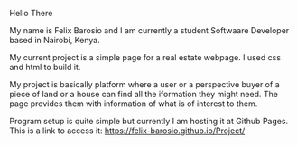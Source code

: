Hello There

My name is Felix Barosio and I am currently a student Softwaare Developer based in Nairobi, Kenya.

My current project is a simple page for a real estate webpage. I used css and html to build it.

My project is basically platform where a user or a perspective buyer of a piece of land or a house can find all the iformation they might need. The page provides them with information of what is of interest to them.

Program setup is quite simple but currently I am hosting it at Github Pages. This is a link to access it: https://felix-barosio.github.io/Project/



